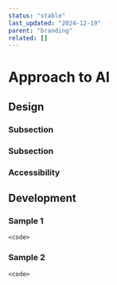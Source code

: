 ```yaml
---
status: "stable"
last_updated: "2024-12-19"
parent: "branding"
related: []
---
```


# Approach to AI

## Design

### Subsection

### Subsection

### Accessibility

## Development

### Sample 1

```
<code>
```

### Sample 2

```
<code>
```
